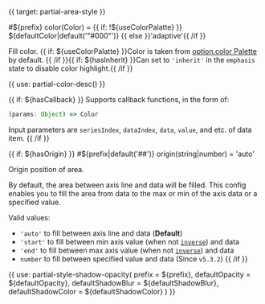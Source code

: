 
{{ target: partial-area-style }}

#${prefix} color(Color) = {{ if: !${useColorPalatte} }} ${defaultColor|default('"#000"')} {{ else }}'adaptive'{{ /if }}

<ExampleUIControlColor />

Fill color. {{ if: ${useColorPalatte} }}Color is taken from [option.color Palette](~color) by default. {{ /if }}{{ if: ${hasInherit} }}Can set to `'inherit'` in the `emphasis` state to disable color highlight.{{ /if }}

{{ use: partial-color-desc() }}

{{ if: ${hasCallback} }}
Supports callback functions, in the form of:
```ts
(params: Object) => Color
```
Input parameters are `seriesIndex`, `dataIndex`, `data`, `value`, and etc. of data item.
{{ /if }}

{{ if: ${hasOrigin} }}
#${prefix|default('##')} origin(string|number) = 'auto'

<ExampleUIControlEnum options="auto,start,end" />

Origin position of area.

By default, the area between axis line and data will be filled. This config enables you to fill the area from data to the max or min of the axis data or a specified value.

Valid values:

- `'auto'` to fill between axis line and data (**Default**)
- `'start'` to fill between min axis value (when not [`inverse`](~yAxis.inverse)) and data
- `'end'` to fill between max axis value (when not [`inverse`](~yAxis.inverse)) and data
- `number` to fill between specified value and data (Since `v5.3.2`)
{{ /if }}

{{ use: partial-style-shadow-opacity(
    prefix = ${prefix},
    defaultOpacity = ${defaultOpacity},
    defaultShadowBlur = ${defaultShadowBlur},
    defaultShadowColor = ${defaultShadowColor}
) }}

